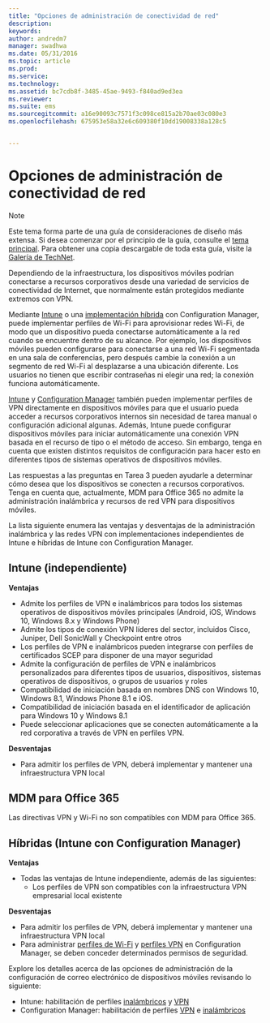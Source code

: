 ```yaml
---
title: "Opciones de administración de conectividad de red"
description: 
keywords: 
author: andredm7
manager: swadhwa
ms.date: 05/31/2016
ms.topic: article
ms.prod: 
ms.service: 
ms.technology: 
ms.assetid: bc7cdb8f-3485-45ae-9493-f840ad9ed3ea
ms.reviewer: 
ms.suite: ems
ms.sourcegitcommit: a16e90093c7571f3c098ce815a2b70ae03c080e3
ms.openlocfilehash: 675953e58a32e6c609380f10dd19008338a128c5


---
```


# Opciones de administración de conectividad de red

>[!NOTE]
>Este tema forma parte de una guía de consideraciones de diseño más extensa. Si desea comenzar por el principio de la guía, consulte el [tema principal](mdm-design-considerations-guide.md). Para obtener una copia descargable de toda esta guía, visite la [Galería de TechNet](https://gallery.technet.microsoft.com/Mobile-Device-Management-7d401582).

Dependiendo de la infraestructura, los dispositivos móviles podrían conectarse a recursos corporativos desde una variedad de servicios de conectividad de Internet, que normalmente están protegidos mediante extremos con VPN.

Mediante [Intune](/Intune/deploy-use/wi-fi-connections-in-microsoft-intune) o una [implementación híbrida](https://technet.microsoft.com/library/dn261221.aspx) con Configuration Manager, puede implementar perfiles de Wi-Fi para aprovisionar redes Wi-Fi, de modo que un dispositivo pueda conectarse automáticamente a la red cuando se encuentre dentro de su alcance. Por ejemplo, los dispositivos móviles pueden configurarse para conectarse a una red Wi-Fi segmentada en una sala de conferencias, pero después cambie la conexión a un segmento de red Wi-Fi al desplazarse a una ubicación diferente. Los usuarios no tienen que escribir contraseñas ni elegir una red; la conexión funciona automáticamente.

[Intune](/Intune/deploy-use/vpn-connections-in-microsoft-intune) y [Configuration Manager](https://technet.microsoft.com/library/dn261217.aspx) también pueden implementar perfiles de VPN directamente en dispositivos móviles para que el usuario pueda acceder a recursos corporativos internos sin necesidad de tarea manual o configuración adicional algunas. Además, Intune puede configurar dispositivos móviles para iniciar automáticamente una conexión VPN basada en el recurso de tipo o el método de acceso. Sin embargo, tenga en cuenta que existen distintos requisitos de configuración para hacer esto en diferentes tipos de sistemas operativos de dispositivos móviles.

Las respuestas a las preguntas en Tarea 3 pueden ayudarle a determinar cómo desea que los dispositivos se conecten a recursos corporativos. Tenga en cuenta que, actualmente, <token>MDM para Office 365</token> no admite la administración inalámbrica y recursos de red VPN para dispositivos móviles.

La lista siguiente enumera las ventajas y desventajas de la administración inalámbrica y las redes VPN con implementaciones independientes de Intune e híbridas de Intune con Configuration Manager.

## Intune (independiente)

**Ventajas**

- Admite los perfiles de VPN e inalámbricos para todos los sistemas operativos de dispositivos móviles principales (Android, iOS, Windows 10, Windows 8.x y Windows Phone) 
- Admite los tipos de conexión VPN líderes del sector, incluidos Cisco, Juniper, Dell SonicWall y Checkpoint entre otros
- Los perfiles de VPN e inalámbricos pueden integrarse con perfiles de certificados SCEP para disponer de una mayor seguridad
- Admite la configuración de perfiles de VPN e inalámbricos personalizados para diferentes tipos de usuarios, dispositivos, sistemas operativos de dispositivos, o grupos de usuarios y roles
- Compatibilidad de iniciación basada en nombres DNS con Windows 10, Windows 8.1, Windows Phone 8.1 e iOS.
- Compatibilidad de iniciación basada en el identificador de aplicación para Windows 10 y Windows 8.1
- Puede seleccionar aplicaciones que se conecten automáticamente a la red corporativa a través de VPN en perfiles VPN.

**Desventajas**

- Para admitir los perfiles de VPN, deberá implementar y mantener una infraestructura VPN local

## MDM para Office 365

Las directivas VPN y Wi-Fi no son compatibles con MDM para Office 365.

## Híbridas (Intune con Configuration Manager)

**Ventajas**

- Todas las ventajas de Intune independiente, además de las siguientes:
    - Los perfiles de VPN son compatibles con la infraestructura VPN empresarial local existente

**Desventajas**

- Para admitir los perfiles de VPN, deberá implementar y mantener una infraestructura VPN local 
- Para administrar [perfiles de Wi-Fi](https://technet.microsoft.com/library/dn408646.aspx) y [perfiles VPN](https://technet.microsoft.com/library/dn408643.aspx) en Configuration Manager, se deben conceder determinados permisos de seguridad.

Explore los detalles acerca de las opciones de administración de la configuración de correo electrónico de dispositivos móviles revisando lo siguiente:

- Intune: habilitación de perfiles [inalámbricos](/Intune/deploy-use/wi-fi-connections-in-microsoft-intune) y [VPN](/Intune/deploy-use/vpn-connections-in-microsoft-intune)
- Configuration Manager: habilitación de perfiles [VPN](https://technet.microsoft.com/library/dn261217.aspx) e [inalámbricos](https://technet.microsoft.com/library/dn261221.aspx)


<!--HONumber=Jun16_HO4-->


